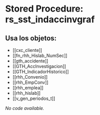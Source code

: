 # Stored Procedure: rs_sst_indaccinvgraf

## Usa los objetos:
- [[cxc_cliente]]
- [[fn_rhh_Hislab_NumSec]]
- [[gth_accidente]]
- [[GTH_AccInvestigacion]]
- [[GTH_IndicadorHistorico]]
- [[rhh_Convenio]]
- [[rhh_EmpConv]]
- [[rhh_emplea]]
- [[rhh_hislab]]
- [[v_gen_periodos_t]]

*No code available.*
